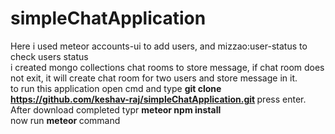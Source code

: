 # simpleChatApplication
Here i used meteor accounts-ui to add users, and mizzao:user-status to check users status <br>
i created  mongo collections chat rooms to store message,  if chat room does not exit, it will create chat room for two users and store message in it.<br>
to run this application open cmd and type <b>git clone https://github.com/keshav-raj/simpleChatApplication.git </b> press enter.<br>
After download completed typr <b>meteor npm install</b><br>
now run <b> meteor </b> command
